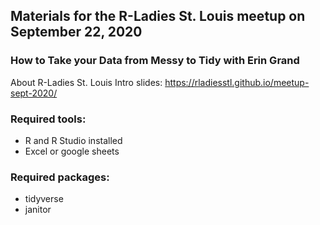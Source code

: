 ## Materials for the R-Ladies St. Louis meetup on September 22, 2020

### How to Take your Data from Messy to Tidy with Erin Grand

About R-Ladies St. Louis Intro slides: https://rladiesstl.github.io/meetup-sept-2020/

### Required tools:
- R and R Studio installed
- Excel or google sheets

### Required packages:
- tidyverse
- janitor


